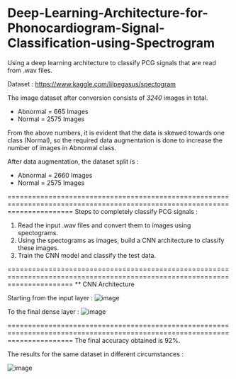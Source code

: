 # Deep-Learning-Architecture-for-Phonocardiogram-Signal-Classification-using-Spectrogram
Using a deep learning architecture to classify PCG signals that are read from .wav files.

Dataset : https://www.kaggle.com/lilpegasus/spectogram

The image dataset after conversion consists of *3240* images in total.

 - Abnormal = 665 Images
 - Normal = 2575 Images

From the above numbers, it is evident that the data is skewed towards one class (Normal),
so the required data augmentation is done to increase the number of images in Abnormal class.

After data augmentation, the dataset split is :

 - Abnormal = 2660 Images
 - Normal = 2575 Images

============================================================================================================================
Steps to completely classify PCG signals :
1. Read the input .wav files and convert them to images using spectograms.
2. Using the spectograms as images, build a CNN architecture to classify these images.
3. Train the CNN model and classify the test data.

============================================================================================================================
** CNN Architecture 

Starting from the input layer :
![image](https://user-images.githubusercontent.com/60283852/152285565-9b287e44-6d2c-453a-9852-6b8837b221c0.png)

To the final dense layer :
![image](https://user-images.githubusercontent.com/60283852/152285585-43aa2cc3-94aa-4c01-90a7-c597f8cf8e63.png)

============================================================================================================================
The final accuracy obtained is 92%.

The results for the same dataset in different circumstances :

![image](https://user-images.githubusercontent.com/60283852/152285440-eee33895-e737-4b78-a164-4edb07c217b3.png)
